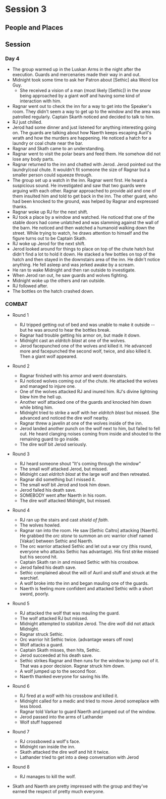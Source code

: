 # Session 3
## People and Places

## Session
### Day 4
* The group warmed up in the Luskan Arms in the night after the execution. Guards and mercenaries made their way in and out.
* Midnight took some time to ask her Patron about [Sethic] aka Weird Ice Guy.
	* She received a vision of a man (most likely [Sethic]) in the snow being approached by a giant wolf and having some kind of interaction with him.
* Ragnar went out to check the inn for a way to get into the Speaker's room. They didn't seem a way to get up to the window and the area was patrolled regularly. Captain Skarth noticed and decided to talk to him.
* RJ just chilled.
* Jerod had some dinner and just listened for anything interesting going on. The guards are talking about how Naerth keeps escaping Auril's wrath and how the murders are happening. He noticed a hatch for a laundry or coal chute near the bar.
* Ragnar and Skath came to an understanding.
* Ragnar went to visit the polar bears and feed them. He somehow did not lose any body parts.
* Ragnar returned to the inn and chatted with Jerod. Jerod pointed out the laundry/coal chute. It wouldn't fit someone the size of Ragnar but a smaller person could squeeze through.
* The group set up a watch in the inn. Ragnar went first. He heard a suspicious sound. He investigated and saw that two guards were arguing with each other. Ragnar approached to provide aid and one of them insulted him and told to get back in the inn. The other guard, who had been knocked to the ground, was helped by Ragnar and expressed thanks.
* Ragnar woke up RJ for the next shift.
* RJ took a place by a window and watched. He noticed that one of the stable doors had come unlatched and was slamming against the wall of the barn. He noticed and then watched a humanoid walking down the street. While trying to watch, he draws attention to himself and the figure turns out to be Captain Skath.
* RJ woke up Jerod for the next shift.
* Jerod looked around for things to place on top of the chute hatch but didn't find a lot to hold it down. He stacked a few bottles on top of the hatch and then stayed in the downstairs area of the inn. He didn't notice anything. He fell asleep and was jerked awake by a scream.
* He ran to wake Midnight and then ran outside to investigate.
* When Jerod ran out, he saw guards and wolves fighting.
* Midnight woke up the others and ran outside.
* RJ followed after.
* The bottles on the hatch crashed down.
### COMBAT
* Round 1
	* RJ tripped getting out of bed and was unable to make it outside -- but he was around to hear the bottles break.
	* Ragnar had trouble getting his armor on, but made it down.
	* Midnight cast an _eldritch blast_ at one of the wolves.
	* Jerod facepunched one of the wolves and killed it. He advanced more and facepunched the second wolf, twice, and also killed it. Then a giant wolf appeared.
* Round 2
	* Ragnar finished with his armor and went downstairs.
	* RJ noticed wolves coming out of the chute. He attacked the wolves and managed to injure one.
	* One of the wolves attacked RJ and inured him. RJ's divine lightning blew him the hell up.
	* Another wolf attacked one of the guards and knocked him down while biting him.
	* Midnight tried to strike a wolf with her _eldritch blast_ but missed. She advanced and noticed the dire wolf nearby.
	* Ragnar threw a javelin at one of the wolves inside of the inn.
	* Jerod landed another punch on the wolf next to him, but failed to fell out. He heard clanging noises coming from inside and shouted to the remaining guard to go inside.
	* The dire wolf bit Jerod seriously.
* Round 3
	* RJ heard someone shout "It's coming through the window"
	* The small wolf attacked Jerod, but missed.
	* Midnight cast _eldritch blast_ at the large wolf and then retreated.
	* Ragnar did something but I missed it.
	* The small wolf bit Jerod and took him down.
	* Jerod failed his death save.
	* SOMEBODY went after Naerth in his room.
	* The dire wolf attacked Midnight, but missed.
* Round 4
	* RJ ran up the stairs and cast _shield of faith_.
	* The wolves howled.
	* Ragnar ran into the room. He saw [Sethic Caltro] attacking [Naerth]. He grabbed the *orc stone* to summon an orc warrior chief named [Vakar] between Sethic and Naerth.
	* The orc warrior attacked Sethic and let out a war cry (this round, everyone who attacks Sethic has advantage). His first strike missed but his second hit.
	* Captain Skath ran in and missed Sethic with his crossbow.
	* Jerod failed his death save.
	* Sethic complained about the will of Auril and stuff and struck at the warchief.
	* A wolf broke into the inn and began mauling one of the guards.
	* Naerth is feeling more confident and attacked Sethic with a short sword, poorly.
* Round 5
	* RJ attacked the wolf that was mauling the guard.
	* The wolf attacked RJ but missed.
	* Midnight attempted to stabilize Jerod. The dire wolf did not attack Midnight.
	* Ragnar struck Sethic.
	* Orc warrior hit Sethic twice. (advantage wears off now)
	* Wolf attacks a guard.
	* Captain Skath misses, then hits, Sethic.
	* Jerod succeeded at his death save.
	* Sethic strikes Ragnar and then runs for the window to jump out of it. That was a poor decision. Ragnar struck him down.
	* A wolf jumped up to the second floor.
	* Naerth thanked everyone for saving his life.
* Round 6
	* RJ fired at a wolf with his crossbow and killed it.
	* Midnight called for a medic and tried to move Jerod someplace with less blood.
	* Ragnar told Varkar to guard Naerth and jumped out of the window.
	* Jerod passed into the arms of Lathander
	* Wolf stuff happened
* Round 7
	* RJ crossbowed a wolf's face.
	* Midnight ran inside the inn.
	* Skath attacked the dire wolf and hit it twice.
	* Lathander tried to get into a deep conversation with Jerod
* Round 8
	* RJ manages to kill the wolf.

* Skath and Naerth are pretty impressed with the group and they've earned the respect of pretty much everyone.
